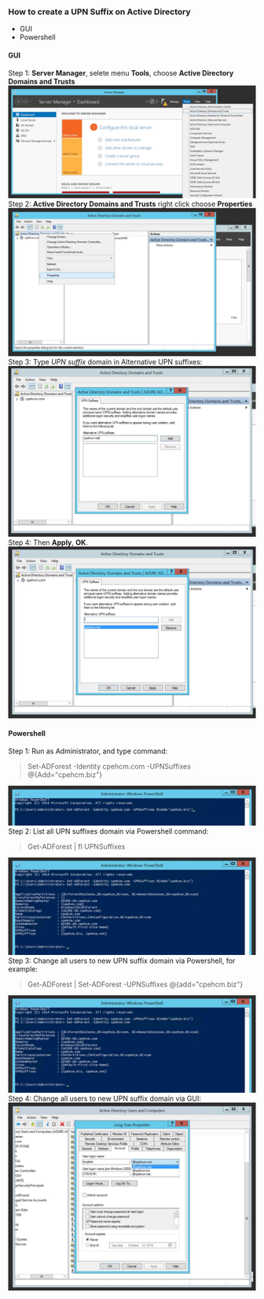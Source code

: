 ### How to create a UPN Suffix on Active Directory
- GUI
- Powershell

#### GUI
Step 1:  **Server Manager**, selete menu **Tools**, choose **Active Directory Domains and Trusts**
![](images/image1.jpg)
Step 2:  **Active Directory Domains and Trusts** right click choose **Properties**
![](images/image2.jpg)
Step 3: Type *UPN suffix* domain in Alternative UPN suffixes:
![](images/image3.jpg)
Step 4: Then **Apply**, **OK**.
![](images/image4.jpg)

#### Powershell
Step 1: Run as Administrator, and type command:
                    
> Set-ADForest -Identity cpehcm.com -UPNSuffixes @{Add="cpehcm.biz"}
                    
![](images/image5.jpg)
Step 2: List all UPN suffixes domain via Powershell command:
                    
>Get-ADForest | fl UPNSuffixes
                    
![](images/image6.jpg)
Step 3: Change all users to new UPN suffix domain via Powershell, for example:
                    
>Get-ADForest | Set-ADForest -UPNSuffixes @{add="cpehcm.biz"}
                    
![](images/image6.jpg)
Step 4: Change all users to new UPN suffix domain via GUI:
![](images/image7.jpg)
